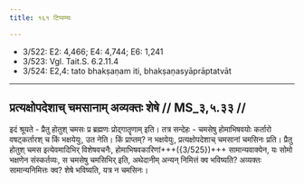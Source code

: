 ```yaml
---
title: १६१ टिप्पण्यः

---
```

- 3/522: E2: 4,466; E4: 4,744; E6: 1,241
- 3/523: Vgl. Tait.S. 6.2.11.4
- 3/524: E2,4: tato bhakṣaṇam iti, bhakṣaṇasyāprāptatvāt

____________________________________________


## प्रत्यक्षोपदेशाच् चमसानाम् अव्यक्तः शेषे // MS_३,५.३३ //

इदं श्रूयते - प्रैतु होतुश् चमसः प्र ब्रह्मणः प्रोद्गातॄणाम् इति। तत्र सन्देहः - चमसेषु होमाभिषवयोः कर्तारो वषट्कर्तारश् च किं भक्षयेयुः, उत नेति। किं प्राप्तम्? न भक्षयेयुः, प्रत्यक्षोपदेशाच् चमसानां चमसिनः प्रति। प्रैतु होतुश् चमस इत्येवमादिभिर् विशेषवचनैः, होमाभिषवकारिणां+++({3/525})+++ सामान्यवाक्येन, यः सोमो भक्षणेन संस्कर्तव्यः, स चमसेषु चमसिभिर् इति, अथेदानीम् अन्यन् निमित्तं क्व भविष्यति? अव्यक्तः सामान्यनिमित्तः क्व? शेषे भविष्यति, यत्र न चमसिनः।
